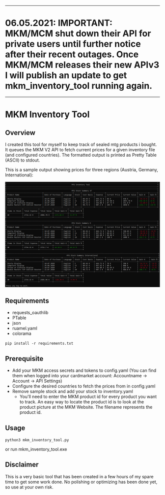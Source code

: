 ***
# 06.05.2021: IMPORTANT: MKM/MCM shut down their API for private users until further notice after their recent outages. Once MKM/MCM releases their new APIv3 I will publish an update to get mkm_inventory_tool running again.
***
# MKM Inventory Tool

## Overview
I created this tool for myself to keep track of sealed mtg products i bought. It queues the MKM V2 API to fetch current prices for a given inventory file (and configured countries). The formatted output is printed as Pretty Table (ASCII) to stdout. 

This is a sample output showing prices for three regions (Austria, Germany, International):

![Sample Outpu](/doc/MKM_Inventory_Tool_Example.png?raw=true "")

## Requirements
* requests_oauthlib
* PTable
* json
* ruamel.yaml
* colorama

`pip install -r requirements.txt`

## Prerequisite

* Add your MKM access secrets and tokens to config.yaml (You can find them when logged into your cardmarket account: Accountname -> Account -> API Settings)
* Configure the desired countries to fetch the prices from in config.yaml
* Remove sample stock and add your stock to inventory.yaml
  * You'll need to enter the MKM product id for every product you want to track. An easy way to locate the product id is to look at the product picture at the MKM Website. The filename represents the product id.

## Usage

`python3 mkm_inventory_tool.py`

or run mkm_inventory_tool.exe

## Disclaimer

This is a very basic tool that has been created in a few hours of my spare time to get some work done. No polishing or optimizing has been done yet, so use at your own risk.
